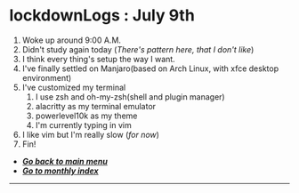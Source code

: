 # lockdownLogs : July 9th

1. Woke up around 9:00 A.M.
2. Didn't study again today (_There's pattern here, that I don't like_)
3. I think every thing's setup the way I want.
4. I've finally settled on Manjaro(based on Arch Linux, with xfce desktop environment)
5. I've customized my terminal
   1. I use zsh and oh-my-zsh(shell and plugin manager)
   2. alacritty as my terminal emulator
   3. powerlevel10k as my theme
   4. I'm currently typing in vim
6. I like vim but I'm really slow (_for now_)
7. Fin!

- [**_Go back to main menu_**](../README.md)
- [**_Go to monthly index_**](index.md)

---
